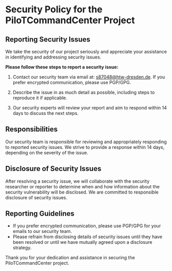 # Security Policy for the PiIoTCommandCenter Project

## Reporting Security Issues

We take the security of our project seriously and appreciate your assistance in identifying and addressing security issues.

**Please follow these steps to report a security issue:**

1. Contact our security team via email at: [s87048@htw-dresden.de](mailto:s87048@htw-dresden.de). If you prefer encrypted communication, please use PGP/GPG.

2. Describe the issue in as much detail as possible, including steps to reproduce it if applicable.

3. Our security experts will review your report and aim to respond within 14 days to discuss the next steps.

## Responsibilities

Our security team is responsible for reviewing and appropriately responding to reported security issues. We strive to provide a response within 14 days, depending on the severity of the issue.

## Disclosure of Security Issues

After resolving a security issue, we will collaborate with the security researcher or reporter to determine when and how information about the security vulnerability will be disclosed. We are committed to responsible disclosure of security issues.

## Reporting Guidelines

- If you prefer encrypted communication, please use PGP/GPG for your emails to our security team.
- Please refrain from disclosing details of security issues until they have been resolved or until we have mutually agreed upon a disclosure strategy.

Thank you for your dedication and assistance in securing the PiIoTCommandCenter project.
